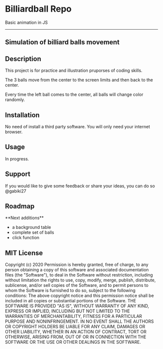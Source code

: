 <h1>Billiardball Repo</h1>
<p>Basic animation in JS</p>
<hr>

<h2>Simulation of billiard balls movement</h2>

<h2>Description</h2>
<p>This project is for practice and illustration pruporses of coding skills.</p>
<p>The 3 balls move from the center to the screen limits and then back to the center.</p>
<p>Every time the left ball comes to the center, all balls will change color randomly.</p>
<h2>Installation</h2>
<p>No need of install a third party software. You will only need your internet browser.</p>
<h2>Usage</h2>
<p>In progress.</p> 
<h2>Support</h2> 
<p>If you would like to give some feedback or share your ideas, you can do so @gabiki27</p>
<h2>Roadmap</h2> **Next additions**
<ul>
  <li>a background table</li>
  <li>complete set of balls</li>
  <li>click function</li>
  </ul> 
<h2>MIT License</h2>
<p>Copyright (c) 2020 Permission is hereby granted, free of charge, to any person obtaining a copy of this software and associated documentation files (the "Software"), to deal in the Software without restriction, including without limitation the rights to use, copy, modify, merge, publish, distribute, sublicense, and/or sell copies of the Software, and to permit persons to whom the Software is furnished to do so, subject to the following conditions: The above copyright notice and this permission notice shall be included in all copies or substantial portions of the Software. THE SOFTWARE IS PROVIDED "AS IS", WITHOUT WARRANTY OF ANY KIND, EXPRESS OR IMPLIED, INCLUDING BUT NOT LIMITED TO THE WARRANTIES OF MERCHANTABILITY, FITNESS FOR A PARTICULAR PURPOSE AND NONINFRINGEMENT. IN NO EVENT SHALL THE AUTHORS OR COPYRIGHT HOLDERS BE LIABLE FOR ANY CLAIM, DAMAGES OR OTHER LIABILITY, WHETHER IN AN ACTION OF CONTRACT, TORT OR OTHERWISE, ARISING FROM, OUT OF OR IN CONNECTION WITH THE SOFTWARE OR THE USE OR OTHER DEALINGS IN THE SOFTWARE.</p>
